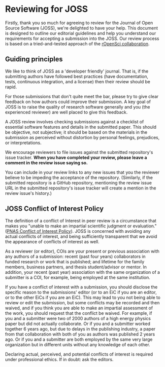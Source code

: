 Reviewing for JOSS
=======================

Firstly, thank you so much for agreeing to review for the Journal of Open Source Software (JOSS), we're delighted to have your help. This document is designed to outline our editorial guidelines and help you understand our requirements for accepting a submission into the JOSS. Our review process is based on a tried-and-tested approach of the [rOpenSci collaboration](http://ropensci.org/blog/2016/03/28/software-review).

## Guiding principles

We like to think of JOSS as a 'developer friendly' journal. That is, if the submitting authors have followed best practices (have documentation, tests, continuous integration, and a license) then their review should be rapid.

For those submissions that don't quite meet the bar, please try to give clear feedback on how authors could improve their submission. A key goal of JOSS is to raise the quality of research software generally and you (the experienced reviewer) are well placed to give this feedback.

A JOSS review involves checking submissions against a checklist of essential software features and details in the submitted paper. This should be objective, not subjective; it should be based on the materials in the submission as perceived without distortion by personal feelings, prejudices, or interpretations.

We encourage reviewers to file issues against the submitted repository's issue tracker. **When you have completed your review, please leave a comment in the review issue saying so.**

You can include in your review links to any new issues that you the reviewer believe to be impeding the acceptance of the repository. (Similarly, if the submitted repository is a GitHub repository, mentioning the review issue URL in the submitted repository's issue tracker will create a mention in the review issue's history.)

## JOSS Conflict of Interest Policy

The definition of a conflict of Interest in peer review is a circumstance that makes you "unable to make an impartial scientific judgment or evaluation." ([PNAS Conflict of Interest Policy](http://www.pnas.org/site/authors/coi.xhtml)). JOSS is concerned with avoiding any actual conflicts of interest, and being sufficiently transparent that we avoid the appearance of conflicts of interest as well.

As a reviewer (or editor), COIs are your present or previous association with any authors of a submission: recent (past four years) collaborators in funded research or work that is published; and lifetime for the family members, business partners, and thesis student/advisor or mentor. In addition, your recent (past year) association with the same organization of a submitter is a COI, for example, being employed at the same institution.

If you have a conflict of interest with a submission, you should disclose the specific reason to the submissions' editor (or to an EiC if you are an editor, or to the other EiCs if you are an EiC). This may lead to you not being able to review or edit the submission, but some conflicts may be recorded and then waived, and if you think you are able to make an impartial assessment of the work, you should request that the conflict be waived. For example, if you and a submitter were two of 2000 authors of a high energy physics paper but did not actually collaborate. Or if you and a submitter worked together 6 years ago, but due to delays in the publishing industry, a paper from that collaboration with both of you as authors was published 2 years ago. Or if you and a submitter are both employed by the same very large organization but in different units without any knowledge of each other.

Declaring actual, perceived, and potential conflicts of interest is required under professional ethics. If in doubt: ask the editors.
